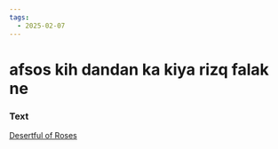 ```yaml
---
tags:
  - 2025-02-07
---
```

# afsos kih dandan ka kiya rizq falak ne

### Text
[Desertful of Roses](https://franpritchett.com/00ghalib/050/index_050.html)

